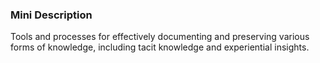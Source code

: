 ### Mini Description

Tools and processes for effectively documenting and preserving various forms of knowledge, including tacit knowledge and experiential insights.
